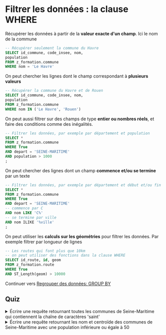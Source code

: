 # Filtrer les données : la clause WHERE

Récupérer les données à partir de la **valeur exacte d'un champ**. Ici le nom de la commune

```sql
-- Récupérer seulement la commune du Havre
SELECT id_commune, code_insee, nom,
population
FROM z_formation.commune
WHERE nom = 'Le Havre'
```

On peut chercher les lignes dont le champ correspondant à **plusieurs valeurs**

```sql
-- Récupérer la commune du Havre et de Rouen
SELECT id_commune, code_insee, nom,
population
FROM z_formation.commune
WHERE nom IN ('Le Havre', 'Rouen')
```

On peut aussi filtrer sur des champs de type **entier ou nombres réels**, et faire des conditions comme des inégalités.

```sql
-- Filtrer les données, par exemple par département et population
SELECT *
FROM z_formation.commune
WHERE True
AND depart = 'SEINE-MARITIME'
AND population > 1000
;
```

On peut chercher des lignes dont un champ **commence et/ou se termine** par un texte

```sql
-- Filtrer les données, par exemple par département et début et/ou fin de nom
SELECT *
FROM z_formation.commune
WHERE True
AND depart = 'SEINE-MARITIME'
-- commence par C
AND nom LIKE 'C%'
-- se termine par ville
AND nom ILIKE '%ville'
;
```

On peut utiliser les **calculs sur les géométries** pour filtrer les données. Par exemple filtrer par longueur de lignes

```sql
-- Les routes qui font plus que 10km
-- on peut utiliser des fonctions dans la clause WHERE
SELECT id_route, id, geom
FROM z_formation.route
WHERE True
AND ST_Length(geom) > 10000
```

Continuer vers [Regrouper des données: GROUP BY](./group_data.md)

## Quiz
<details>
  <summary>Écrire une requête retournant toutes les communes de Seine-Maritime qui contiennent la chaîne de caractères 'saint'</summary>
  
  ```sql
  -- Toutes les communes de Seine-Maritime qui contiennent le mot saint
  SELECT *
  FROM z_formation.commune
  WHERE True
  AND depart = 'SEINE-MARITIME'
  AND nom ILIKE '%saint%';
  ```
</details>

<details>
  <summary>Écrire une requête retournant les nom et centroïde des communes de Seine-Maritime avec une population inférieure ou égale à 50</summary>
  
  ```sql
  -- Nom et centroïde des communes de Seine-Maritime avec une population <= 50
  SELECT nom, ST_Centroid(geom) as geom
  FROM z_formation.commune
  WHERE True
  AND depart = 'SEINE-MARITIME'
  AND population <= 50
  ```
</details>
